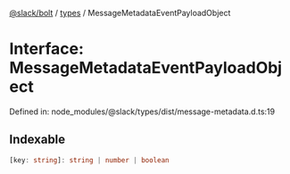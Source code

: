 [@slack/bolt](../../../../index.md) / [types](../index.md) / MessageMetadataEventPayloadObject

# Interface: MessageMetadataEventPayloadObject

Defined in: node\_modules/@slack/types/dist/message-metadata.d.ts:19

## Indexable

```ts
[key: string]: string | number | boolean
```
